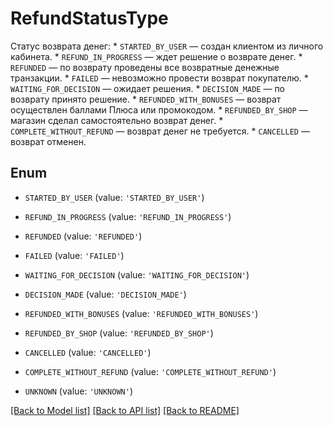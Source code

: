 # RefundStatusType

Cтатус возврата денег:  * `STARTED_BY_USER` — создан клиентом из личного кабинета.  * `REFUND_IN_PROGRESS` — ждет решение о возврате денег.  * `REFUNDED` — по возврату проведены все возвратные денежные транзакции.  * `FAILED` — невозможно провести возврат покупателю.  * `WAITING_FOR_DECISION` — ожидает решения.  * `DECISION_MADE` — по возврату принято решение.  * `REFUNDED_WITH_BONUSES` — возврат осуществлен баллами Плюса или промокодом.  * `REFUNDED_BY_SHOP` — магазин сделал самостоятельно возврат денег.  * `COMPLETE_WITHOUT_REFUND` — возврат денег не требуется.  * `CANCELLED` — возврат отменен. 

## Enum

* `STARTED_BY_USER` (value: `'STARTED_BY_USER'`)

* `REFUND_IN_PROGRESS` (value: `'REFUND_IN_PROGRESS'`)

* `REFUNDED` (value: `'REFUNDED'`)

* `FAILED` (value: `'FAILED'`)

* `WAITING_FOR_DECISION` (value: `'WAITING_FOR_DECISION'`)

* `DECISION_MADE` (value: `'DECISION_MADE'`)

* `REFUNDED_WITH_BONUSES` (value: `'REFUNDED_WITH_BONUSES'`)

* `REFUNDED_BY_SHOP` (value: `'REFUNDED_BY_SHOP'`)

* `CANCELLED` (value: `'CANCELLED'`)

* `COMPLETE_WITHOUT_REFUND` (value: `'COMPLETE_WITHOUT_REFUND'`)

* `UNKNOWN` (value: `'UNKNOWN'`)

[[Back to Model list]](../README.md#documentation-for-models) [[Back to API list]](../README.md#documentation-for-api-endpoints) [[Back to README]](../README.md)


